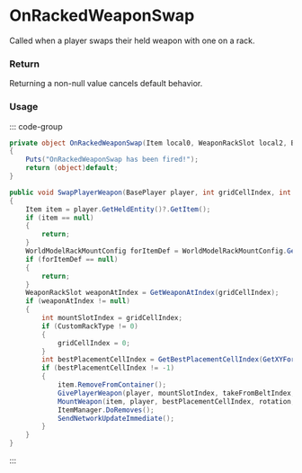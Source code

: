 # OnRackedWeaponSwap
<Badge type="info" text="Item"/><Badge type="danger" text="Carbon Compatible"/><Badge type="warning" text="Oxide Compatible"/>
Called when a player swaps their held weapon with one on a rack.

### Return
Returning a non-null value cancels default behavior.

### Usage
::: code-group
```csharp [Example]
private object OnRackedWeaponSwap(Item local0, WeaponRackSlot local2, BasePlayer player, WeaponRack weaponRack)
{
	Puts("OnRackedWeaponSwap has been fired!");
	return (object)default;
}
```
```csharp [Source — Assembly-CSharp @ WeaponRack]
public void SwapPlayerWeapon(BasePlayer player, int gridCellIndex, int takeFromBeltIndex, int rotation)
{
	Item item = player.GetHeldEntity()?.GetItem();
	if (item == null)
	{
		return;
	}
	WorldModelRackMountConfig forItemDef = WorldModelRackMountConfig.GetForItemDef(item.info);
	if (forItemDef == null)
	{
		return;
	}
	WeaponRackSlot weaponAtIndex = GetWeaponAtIndex(gridCellIndex);
	if (weaponAtIndex != null)
	{
		int mountSlotIndex = gridCellIndex;
		if (CustomRackType != 0)
		{
			gridCellIndex = 0;
		}
		int bestPlacementCellIndex = GetBestPlacementCellIndex(GetXYForIndex(gridCellIndex), forItemDef, rotation, weaponAtIndex);
		if (bestPlacementCellIndex != -1)
		{
			item.RemoveFromContainer();
			GivePlayerWeapon(player, mountSlotIndex, takeFromBeltIndex, tryHold: false);
			MountWeapon(item, player, bestPlacementCellIndex, rotation, sendUpdate: false);
			ItemManager.DoRemoves();
			SendNetworkUpdateImmediate();
		}
	}
}

```
:::
